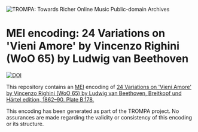 ![TROMPA: Towards Richer Online Music Public-domain Archives](https://trompamusic.eu/sites/default/files/top-bar-logo_0_0.png)
                                                                                
# MEI encoding: 24 Variations on 'Vieni Amore' by Vincenzo Righini (WoO 65) by Ludwig van Beethoven 


[![DOI](https://zenodo.org/badge/252550736.svg)](https://zenodo.org/badge/latestdoi/252550736)


                                                                                
This repository contains an [MEI](https://music-encoding.org) encoding of [24 Variations on 'Vieni Amore' by Vincenzo Righini (WoO 65) by Ludwig van Beethoven, Breitkopf und Härtel edition, 1862–90. Plate B.178.](https://imslp.org/wiki/Special:ReverseLookup/53053) 
                                                                                
This encoding has been generated as part of the TROMPA project. No assurances are made regarding the validity or consistency of this encoding or its structure.
